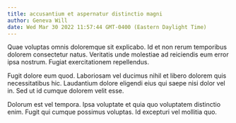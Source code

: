 ```yaml
---
title: accusantium et aspernatur distinctio magni
author: Geneva Will
date: Wed Mar 30 2022 11:57:44 GMT-0400 (Eastern Daylight Time)
---
```

Quae voluptas omnis doloremque sit explicabo. Id et non rerum temporibus dolorem consectetur natus. Veritatis unde molestiae ad reiciendis eum error ipsa nostrum. Fugiat exercitationem repellendus.

 Fugit dolore eum quod. Laboriosam vel ducimus nihil et libero dolorem quis necessitatibus hic. Laudantium dolore eligendi eius qui saepe nisi dolor vel in. Sed ut id cumque dolorem velit esse.

 Dolorum est vel tempora. Ipsa voluptate et quia quo voluptatem distinctio enim. Fugit qui cumque possimus voluptas. Id excepturi vel mollitia quo.